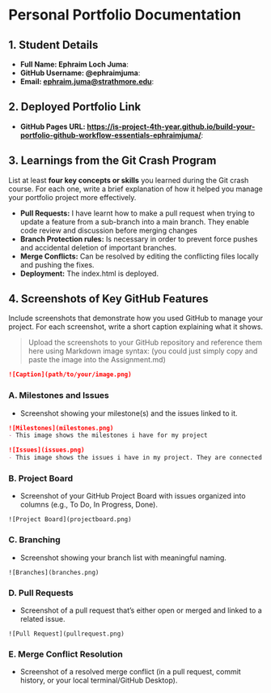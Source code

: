 # Personal Portfolio Documentation

## 1. Student Details

- **Full Name: Ephraim Loch Juma**:
- **GitHub Username: @ephraimjuma**:
- **Email: ephraim.juma@strathmore.edu**:

## 2. Deployed Portfolio Link

- **GitHub Pages URL: https://is-project-4th-year.github.io/build-your-portfolio-github-workflow-essentials-ephraimjuma/**:  

## 3. Learnings from the Git Crash Program

List at least **four key concepts or skills** you learned during the Git crash course. For each one, write a brief explanation of how it helped you manage your portfolio project more effectively.

- **Pull Requests:** I have learnt how to make a pull request when trying to update a feature from a sub-branch into a main branch. They enable code review and discussion before merging changes
- **Branch Protection rules:** Is necessary in order to prevent force pushes and accidental deletion of important branches.
- **Merge Conflicts:** Can be resolved by editing the conflicting files locally and pushing the fixes.
- **Deployment:** The index.html is deployed.


## 4. Screenshots of Key GitHub Features

Include screenshots that demonstrate how you used GitHub to manage your project. For each screenshot, write a short caption explaining what it shows.

> Upload the screenshots to your GitHub repository and reference them here using Markdown image syntax:
> (you could just simply copy and paste the image into the Assignment.md)

```markdown
![Caption](path/to/your/image.png)
```

### A. Milestones and Issues

- Screenshot showing your milestone(s) and the issues linked to it.

```markdown
![Milestones](milestones.png) 
- This image shows the milestones i have for my project
```

```markdown
![Issues](issues.png)
- This image shows the issues i have in my project. They are connected to specific milestones
```

### B. Project Board

- Screenshot of your GitHub Project Board with issues organized into columns (e.g., To Do, In Progress, Done).

```
![Project Board](projectboard.png)
```

### C. Branching

- Screenshot showing your branch list with meaningful naming.

```
![Branches](branches.png)
```

### D. Pull Requests

- Screenshot of a pull request that’s either open or merged and linked to a related issue.

```
![Pull Request](pullrequest.png)
```

### E. Merge Conflict Resolution

- Screenshot of a resolved merge conflict (in a pull request, commit history, or your local terminal/GitHub Desktop).
